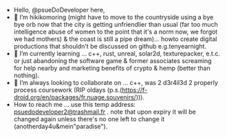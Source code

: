 - Hello, @psueDoDeveloper here,
- 👀 I’m hikikomoring (might have to move to the countryside using a bye bye orb now that the city is getting unfriendlier than usual (far too much intelligence abuse of women to the point that it's a norm now, we forgot we had mothers) & the coast is still a pipe dream)... howto create digital productions that shouldn't be discussed on github e.g.tenyearnight.
- 🌱 I’m currently learning ... c++, rust, unreal, solar2d, texturepacker, e.t.c. or just abandoning the software game & former associates screaming for help nearby and marketing benefits of crypto & hemp (better than nothing). 
- 💞️ I’m always looking to collaborate on ... c++, was 2 d3r4il3d 2 properly process coursework (RIP oldays (p.s.(https://f-droid.org/en/packages/fr.nuage.souvenirs/))).
- How to reach me ... use this temp address: psuedodeveloper2@trashmail.fr . note that upon expiry it will be changed again unless there's no one left to change it (anotherday4u&mein"paradise").

<!---
psueDoDeveloper/psueDoDeveloper is a ✨ special ✨ repository because its `README.md` (this file) appears on your GitHub profile.
You can click the Preview link to take a look at your changes.
--->
